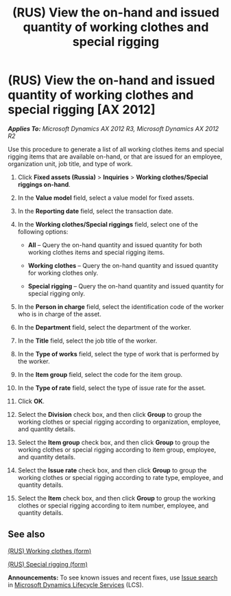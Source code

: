 ﻿---
title: (RUS) View the on-hand and issued quantity of working clothes and special rigging
TOCTitle: (RUS) View the on-hand and issued quantity of working clothes and special rigging
ms:assetid: ea139b58-0c7f-4d62-860f-fa7bbc2c23b2
ms:mtpsurl: https://technet.microsoft.com/en-us/library/JJ923608(v=AX.60)
ms:contentKeyID: 52075448
ms.date: 04/18/2014
mtps_version: v=AX.60
f1_keywords:
- on-hand
- (RUS)
- Russia
- special rigging
- working clothes
---

# (RUS) View the on-hand and issued quantity of working clothes and special rigging [AX 2012]


_**Applies To:** Microsoft Dynamics AX 2012 R3, Microsoft Dynamics AX 2012 R2_

Use this procedure to generate a list of all working clothes items and special rigging items that are available on-hand, or that are issued for an employee, organization unit, job title, and type of work.

1.  Click **Fixed assets (Russia)** \> **Inquiries** \> **Working clothes/Special riggings on-hand**.

2.  In the **Value model** field, select a value model for fixed assets.

3.  In the **Reporting date** field, select the transaction date.

4.  In the **Working clothes/Special riggings** field, select one of the following options:
    
      - **All** – Query the on-hand quantity and issued quantity for both working clothes items and special rigging items.
    
      - **Working clothes** – Query the on-hand quantity and issued quantity for working clothes only.
    
      - **Special rigging** – Query the on-hand quantity and issued quantity for special rigging only.

5.  In the **Person in charge** field, select the identification code of the worker who is in charge of the asset.

6.  In the **Department** field, select the department of the worker.

7.  In the **Title** field, select the job title of the worker.

8.  In the **Type of works** field, select the type of work that is performed by the worker.

9.  In the **Item group** field, select the code for the item group.

10. In the **Type of rate** field, select the type of issue rate for the asset.

11. Click **OK**.

12. Select the **Division** check box, and then click **Group** to group the working clothes or special rigging according to organization, employee, and quantity details.

13. Select the **Item group** check box, and then click **Group** to group the working clothes or special rigging according to item group, employee, and quantity details.

14. Select the **Issue rate** check box, and then click **Group** to group the working clothes or special rigging according to rate type, employee, and quantity details.

15. Select the **Item** check box, and then click **Group** to group the working clothes or special rigging according to item number, employee, and quantity details.

## See also

[(RUS) Working clothes (form)](https://technet.microsoft.com/en-us/library/jj923545\(v=ax.60\))

[(RUS) Special rigging (form)](https://technet.microsoft.com/en-us/library/jj923264\(v=ax.60\))

  
**Announcements:** To see known issues and recent fixes, use [Issue search](http://go.microsoft.com/fwlink/?linkid=389258) in [Microsoft Dynamics Lifecycle Services](http://go.microsoft.com/fwlink/?linkid=306505) (LCS).

